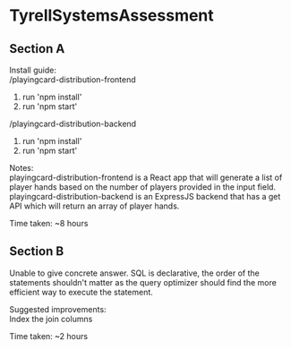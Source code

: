 # TyrellSystemsAssessment<br />

## Section A<br />
Install guide:<br />
/playingcard-distribution-frontend<br />
1. run 'npm install'<br />
2. run 'npm start'<br />

/playingcard-distribution-backend<br />
1. run 'npm install'<br />
2. run 'npm start'<br />

Notes:<br />
playingcard-distribution-frontend is a React app that will generate a list of player hands based on the number of players provided in the input field.<br />
playingcard-distribution-backend is an ExpressJS backend that has a get API which will return an array of player hands.<br />

Time taken: ~8 hours<br />

## Section B<br />
Unable to give concrete answer. SQL is declarative, the order of the statements shouldn't matter as the query optimizer should find the more efficient way to execute the statement.<br />

Suggested improvements:<br />
Index the join columns<br />

Time taken: ~2 hours<br />
